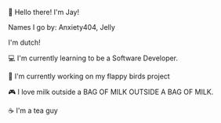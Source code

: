 👋 Hello there! I'm Jay!

Names I go by: Anxiety404, Jelly

I'm dutch!

💻 I'm currently learning to be a Software Developer.

🎯 I'm currently working on my flappy birds project

🎮 I love milk outside a BAG OF MILK OUTSIDE A BAG OF MILK.

☕ I'm a tea guy
